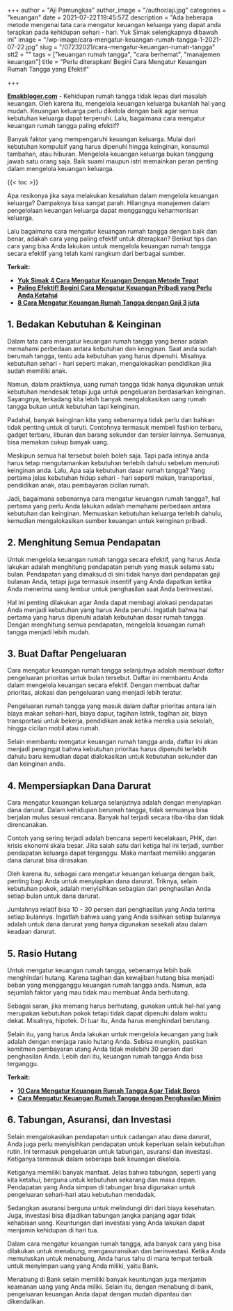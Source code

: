 +++
author = "Aji Pamungkas"
author_image = "/author/aji.jpg"
categories = "keuangan"
date = 2021-07-22T19:45:57Z
description = "Ada beberapa metode mengenai tata cara mengatur keuangan keluarga yang dapat anda terapkan pada kehidupan sehari - hari. Yuk Simak selengkapnya dibawah ini"
image = "/wp-image/cara-mengatur-keuangan-rumah-tangga-1-2021-07-22.jpg"
slug = "/07232021/cara-mengatur-keuangan-rumah-tangga"
stt2 = ""
tags = ["keuangan rumah tangga", "cara berhemat", "manajemen keuangan"]
title = "Perlu diterapkan! Begini Cara Mengatur Keuangan Rumah Tangga yang Efektif"

+++

[**Emakbloger.com**](/) - Kehidupan rumah tangga tidak lepas dari masalah keuangan. Oleh karena itu, mengelola keuangan keluarga bukanlah hal yang mudah. Keuangan keluarga perlu dikelola dengan baik agar semua kebutuhan keluarga dapat terpenuhi. Lalu, bagaimana cara mengatur keuangan rumah tangga paling efektif?

Banyak faktor yang mempengaruhi keuangan keluarga. Mulai dari kebutuhan kompulsif yang harus dipenuhi hingga keinginan, konsumsi tambahan, atau hiburan. Mengelola keuangan keluarga bukan tanggung jawab satu orang saja. Baik suami maupun istri memainkan peran penting dalam mengelola keuangan keluarga.

{{< toc >}}

Apa resikonya jika saya melakukan kesalahan dalam mengelola keuangan keluarga? Dampaknya bisa sangat parah. Hilangnya manajemen dalam pengelolaan keuangan keluarga dapat mengganggu keharmonisan keluarga.

Lalu bagaimana cara mengatur keuangan rumah tangga dengan baik dan benar, adakah cara yang paling efektif untuk diterapkan? Berikut tips dan cara yang bisa Anda lakukan untuk mengelola keuangan rumah tangga secara efektif yang telah kami rangkum dari berbagai sumber.

**Terkait:**

- [**Yuk Simak 4 Cara Mengatur Keuangan Dengan Metode Tepat**](https://www.emakbloger.com/07232021/cara-mengatur-keuangan)
- [**Paling Efektif! Begini Cara Mengatur Keuangan Pribadi yang Perlu Anda Ketahui**](https://www.emakbloger.com/07232021/cara-mengatur-keuangan-pribadi)
- [**8 Cara Mengatur Keuangan Rumah Tangga dengan Gaji 3 juta**](https://www.emakbloger.com/07232021/cara-mengatur-keuangan-rumah-tangga-dengan-gaji-3-juta)

## 1. Bedakan Kebutuhan & Keinginan

Dalam tata cara mengatur keuangan rumah tangga yang benar adalah memahami perbedaan antara kebutuhan dan keinginan. Saat anda sudah berumah tangga, tentu ada kebutuhan yang harus dipenuhi. Misalnya kebutuhan sehari - hari seperti makan, mengalokasikan pendidikan jika sudah memiliki anak.

Namun, dalam praktiknya, uang rumah tangga tidak hanya digunakan untuk kebutuhan mendesak tetapi juga untuk pengeluaran berdasarkan keinginan. Sayangnya, terkadang kita lebih banyak mengalokasikan uang rumah tangga bukan untuk kebutuhan tapi keinginan.

Padahal, banyak keinginan kita yang sebenarnya tidak perlu dan bahkan tidak penting untuk di turuti. Contohnya termasuk membeli fashion terbaru, gadget terbaru, liburan dan barang sekunder dan tersier lainnya. Semuanya, bisa memakan cukup banyak uang.

Meskipun semua hal tersebut boleh boleh saja. Tapi pada intinya anda harus tetap mengutamankan kebutuhan terlebih dahulu sebelum menuruti keinginan anda. Lalu, Apa saja kebutuhan dasar rumah tangga? Yang pertama jelas kebutuhan hidup sehari - hari seperti makan, transportasi, pendidikan anak, atau pembayaran cicilan rumah.

Jadi, bagaimana sebenarnya cara mengatur keuangan rumah tangga?, hal pertama yang perlu Anda lakukan adalah memahami perbedaan antara kebutuhan dan keinginan. Memuaskan kebutuhan keluarga terlebih dahulu, kemudian mengalokasikan sumber keuangan untuk keinginan pribadi.

## 2. Menghitung Semua Pendapatan

Untuk mengelola keuangan rumah tangga secara efektif, yang harus Anda lakukan adalah menghitung pendapatan penuh yang masuk selama satu bulan. Pendapatan yang dimaksud di sini tidak hanya dari pendapatan gaji bulanan Anda, tetapi juga termasuk insentif yang Anda dapatkan ketika Anda menerima uang lembur untuk penghasilan saat Anda berinvestasi.

Hal ini penting dilakukan agar Anda dapat membagi alokasi pendapatan Anda menjadi kebutuhan yang harus Anda penuhi. Ingatlah bahwa hal pertama yang harus dipenuhi adalah kebutuhan dasar rumah tangga. Dengan menghitung semua pendapatan, mengelola keuangan rumah tangga menjadi lebih mudah.

## 3. Buat Daftar Pengeluaran

Cara mengatur keuangan rumah tangga selanjutnya adalah membuat daftar pengeluaran prioritas untuk bulan tersebut. Daftar ini membantu Anda dalam mengelola keuangan secara efektif. Dengan membuat daftar prioritas, alokasi dan pengeluaran uang menjadi lebih teratur.

Pengeluaran rumah tangga yang masuk dalam daftar prioritas antara lain biaya makan sehari-hari, biaya dapur, tagihan listrik, tagihan air, biaya transportasi untuk bekerja, pendidikan anak ketika mereka usia sekolah, hingga cicilan mobil atau rumah.

Selain membantu mengatur keuangan rumah tangga anda, daftar ini akan menjadi pengingat bahwa kebutuhan prioritas harus dipenuhi terlebih dahulu baru kemudian dapat dialokasikan untuk kebutuhan sekunder dan dan keinginan anda.

## 4. Mempersiapkan Dana Darurat

Cara mengatur keuangan keluarga selanjutnya adalah dengan menyiapkan dana darurat. Dalam kehidupan berumah tangga, tidak semuanya bisa berjalan mulus sesuai rencana. Banyak hal terjadi secara tiba-tiba dan tidak direncanakan.

Contoh yang sering terjadi adalah bencana seperti kecelakaan, PHK, dan krisis ekonomi skala besar. Jika salah satu dari ketiga hal ini terjadi, sumber pendapatan keluarga dapat terganggu. Maka manfaat memiliki anggaran dana darurat bisa dirasakan.

Oleh karena itu, sebagai cara mengatur keuangan keluarga dengan baik, penting bagi Anda untuk menyiapkan dana darurat. Triknya, selain kebutuhan pokok, adalah menyisihkan sebagian dari penghasilan Anda setiap bulan untuk dana darurat.

Jumlahnya relatif bisa 10 - 30 persen dari penghasilan yang Anda terima setiap bulannya. Ingatlah bahwa uang yang Anda sisihkan setiap bulannya adalah untuk dana darurat yang hanya digunakan sesekali atau dalam keadaan darurat.

## 5. Rasio Hutang

Untuk mengatur keuangan rumah tangga, sebenarnya lebih baik menghindari hutang. Karena tagihan dan kewajiban hutang bisa menjadi beban yang mengganggu keuangan rumah tangga anda. Namun, ada sejumlah faktor yang mau tidak mau membuat Anda berhutang.

Sebagai saran, jika memang harus berhutang, gunakan untuk hal-hal yang merupakan kebutuhan pokok tetapi tidak dapat dipenuhi dalam waktu dekat. Misalnya, hipotek. Di luar itu, Anda harus menghindari berutang.

Selain itu, yang harus Anda lakukan untuk mengelola keuangan yang baik adalah dengan menjaga rasio hutang Anda. Sebisa mungkin, pastikan komitmen pembayaran utang Anda tidak melebihi 30 persen dari penghasilan Anda. Lebih dari itu, keuangan rumah tangga Anda bisa terganggu.

**Terkait:**

- [**10 Cara Mengatur Keuangan Rumah Tangga Agar Tidak Boros**](https://www.emakbloger.com/07232021/cara-mengatur-keuangan-rumah-tangga-agar-tidak-boros)
- [**Cara Mengatur Keuangan Rumah Tangga dengan Penghasilan Minim**](https://www.emakbloger.com/07232021/cara-mengatur-keuangan-rumah-tangga-dengan-penghasilan-minim)

## 6. Tabungan, Asuransi, dan Investasi

Selain mengalokasikan pendapatan untuk cadangan atau dana darurat, Anda juga perlu menyisihkan pendapatan untuk keperluan selain kebutuhan rutin. Ini termasuk pengeluaran untuk tabungan, asuransi dan investasi. Ketiganya termasuk dalam seberapa baik keuangan dikelola.

Ketiganya memiliki banyak manfaat. Jelas bahwa tabungan, seperti yang kita ketahui, berguna untuk kebutuhan sekarang dan masa depan. Pendapatan yang Anda simpan di tabungan bisa digunakan untuk pengeluaran sehari-hari atau kebutuhan mendadak.

Sedangkan asuransi berguna untuk melindungi diri dari biaya kesehatan. Juga, investasi bisa dijadikan tabungan jangka panjang agar tidak kehabisan uang. Keuntungan dari investasi yang Anda lakukan dapat menjamin kehidupan di hari tua.

Dalam cara mengatur keuangan rumah tangga, ada banyak cara yang bisa dilakukan untuk menabung, mengasuransikan dan berinvestasi. Ketika Anda memutuskan untuk menabung, Anda harus tahu di mana tempat terbaik untuk menyimpan uang yang Anda miliki, yaitu Bank.

Menabung di Bank selain memiliki banyak keuntungan juga menjamin keamanan uang yang Anda miliki. Selain itu, dengan menabung di bank, pengeluaran keuangan Anda dapat dengan mudah dipantau dan dikendalikan.
